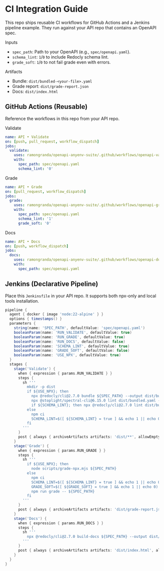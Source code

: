 # CI Integration Guide

This repo ships reusable CI workflows for GitHub Actions and a Jenkins pipeline example. They run against your API repo that contains an OpenAPI spec.

Inputs
- `spec_path`: Path to your OpenAPI (e.g., `spec/openapi.yaml`).
- `schema_lint`: `1`/`0` to include Redocly schema lint.
- `grade_soft`: `1`/`0` to not fail grade even with errors.

Artifacts
- Bundle: `dist/bundled-<your-file>.yaml`
- Grade report: `dist/grade-report.json`
- Docs: `dist/index.html`

## GitHub Actions (Reusable)

Reference the workflows in this repo from your API repo.

Validate
```yaml
name: API • Validate
on: [push, pull_request, workflow_dispatch]
jobs:
  validate:
    uses: ramongranda/openapi-anyenv-suite/.github/workflows/openapi-validate.yml@master
    with:
      spec_path: spec/openapi.yaml
      schema_lint: '0'
```

Grade
```yaml
name: API • Grade
on: [pull_request, workflow_dispatch]
jobs:
  grade:
    uses: ramongranda/openapi-anyenv-suite/.github/workflows/openapi-grade.yml@master
    with:
      spec_path: spec/openapi.yaml
      schema_lint: '1'
      grade_soft: '0'
```

Docs
```yaml
name: API • Docs
on: [push, workflow_dispatch]
jobs:
  docs:
    uses: ramongranda/openapi-anyenv-suite/.github/workflows/openapi-docs.yml@master
    with:
      spec_path: spec/openapi.yaml
```

## Jenkins (Declarative Pipeline)

Place this `Jenkinsfile` in your API repo. It supports both npx-only and local tools installation.

```groovy
pipeline {
  agent { docker { image 'node:22-alpine' } }
  options { timestamps() }
  parameters {
    string(name: 'SPEC_PATH', defaultValue: 'spec/openapi.yaml')
    booleanParam(name: 'RUN_VALIDATE', defaultValue: true)
    booleanParam(name: 'RUN_GRADE', defaultValue: true)
    booleanParam(name: 'RUN_DOCS', defaultValue: false)
    booleanParam(name: 'SCHEMA_LINT', defaultValue: true)
    booleanParam(name: 'GRADE_SOFT', defaultValue: false)
    booleanParam(name: 'USE_NPX', defaultValue: true)
  }
  stages {
    stage('Validate') {
      when { expression { params.RUN_VALIDATE } }
      steps {
        sh '''
          mkdir -p dist
          if ${USE_NPX}; then
            npx @redocly/cli@2.7.0 bundle ${SPEC_PATH} --output dist/bundled.yaml
            npx @stoplight/spectral-cli@6.15.0 lint dist/bundled.yaml --ruleset .spectral.yaml --fail-severity error
            if ${SCHEMA_LINT}; then npx @redocly/cli@2.7.0 lint dist/bundled.yaml; fi
          else
            npm ci
            SCHEMA_LINT=$([ ${SCHEMA_LINT} = true ] && echo 1 || echo 0) npm run validate -- ${SPEC_PATH}
          fi
        '''
      }
      post { always { archiveArtifacts artifacts: 'dist/**', allowEmptyArchive: true } }
    }
    stage('Grade') {
      when { expression { params.RUN_GRADE } }
      steps {
        sh '''
          if ${USE_NPX}; then
            node scripts/grade-npx.mjs ${SPEC_PATH}
          else
            npm ci
            SCHEMA_LINT=$([ ${SCHEMA_LINT} = true ] && echo 1 || echo 0) \
            GRADE_SOFT=$([ ${GRADE_SOFT} = true ] && echo 1 || echo 0) \
            npm run grade -- ${SPEC_PATH}
          fi
        '''
      }
      post { always { archiveArtifacts artifacts: 'dist/grade-report.json', allowEmptyArchive: true } }
    }
    stage('Docs') {
      when { expression { params.RUN_DOCS } }
      steps {
        sh '''
          npx @redocly/cli@2.7.0 build-docs ${SPEC_PATH} --output dist/index.html
        '''
      }
      post { always { archiveArtifacts artifacts: 'dist/index.html', allowEmptyArchive: true } }
    }
  }
}
```

